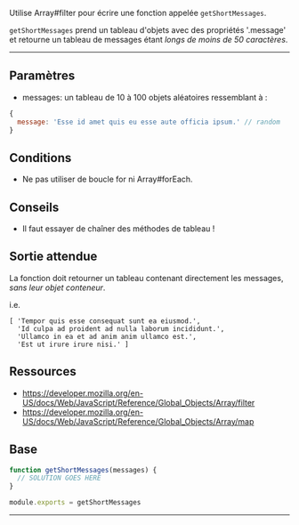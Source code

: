 Utilise Array#filter pour écrire une fonction appelée `getShortMessages`.

`getShortMessages` prend un tableau d'objets avec des propriétés '.message' et retourne un tableau de messages étant *longs de moins de 50 caractères*.

----------------------------------------------------------------------
## Paramètres

* messages: un tableau de 10 à 100 objets aléatoires ressemblant à :

```js
{
  message: 'Esse id amet quis eu esse aute officia ipsum.' // random
}
```

## Conditions

* Ne pas utiliser de boucle for ni Array#forEach.

## Conseils

* Il faut essayer de chaîner des méthodes de tableau !

## Sortie attendue

La fonction doit retourner un tableau contenant directement les messages, *sans leur objet conteneur*.

i.e.
```
[ 'Tempor quis esse consequat sunt ea eiusmod.',
  'Id culpa ad proident ad nulla laborum incididunt.',
  'Ullamco in ea et ad anim anim ullamco est.',
  'Est ut irure irure nisi.' ]
```

## Ressources

* https://developer.mozilla.org/en-US/docs/Web/JavaScript/Reference/Global_Objects/Array/filter
* https://developer.mozilla.org/en-US/docs/Web/JavaScript/Reference/Global_Objects/Array/map

## Base

```js
function getShortMessages(messages) {
  // SOLUTION GOES HERE
}

module.exports = getShortMessages
```

----------------------------------------------------------------------
